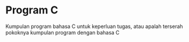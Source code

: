 # Program C
Kumpulan program bahasa C untuk keperluan tugas, atau apalah terserah pokoknya kumpulan program dengan bahasa C
